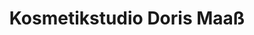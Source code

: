 ---
title: "Kosmetikstudio Doris Maaß"
url: /bad-kreuznach/kosmetikstudio-doris-maass/
shop: Kosmetik
---
